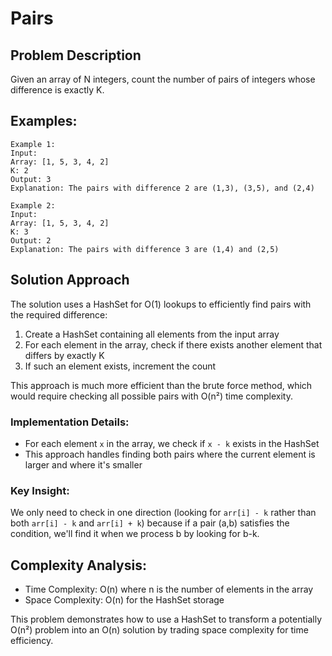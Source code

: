 # Pairs

## Problem Description
Given an array of N integers, count the number of pairs of integers whose difference is exactly K.

## Examples:
```
Example 1:
Input: 
Array: [1, 5, 3, 4, 2]
K: 2
Output: 3
Explanation: The pairs with difference 2 are (1,3), (3,5), and (2,4)

Example 2:
Input:
Array: [1, 5, 3, 4, 2]
K: 3
Output: 2
Explanation: The pairs with difference 3 are (1,4) and (2,5)
```

## Solution Approach
The solution uses a HashSet for O(1) lookups to efficiently find pairs with the required difference:

1. Create a HashSet containing all elements from the input array
2. For each element in the array, check if there exists another element that differs by exactly K
3. If such an element exists, increment the count

This approach is much more efficient than the brute force method, which would require checking all possible pairs with O(n²) time complexity.

### Implementation Details:
- For each element `x` in the array, we check if `x - k` exists in the HashSet
- This approach handles finding both pairs where the current element is larger and where it's smaller

### Key Insight:
We only need to check in one direction (looking for `arr[i] - k` rather than both `arr[i] - k` and `arr[i] + k`) because if a pair (a,b) satisfies the condition, we'll find it when we process b by looking for b-k.

## Complexity Analysis:
- Time Complexity: O(n) where n is the number of elements in the array
- Space Complexity: O(n) for the HashSet storage

This problem demonstrates how to use a HashSet to transform a potentially O(n²) problem into an O(n) solution by trading space complexity for time efficiency.